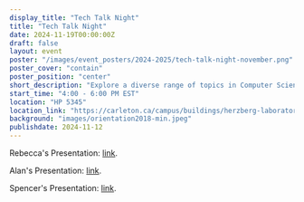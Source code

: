 ```yaml
---
display_title: "Tech Talk Night"
title: "Tech Talk Night"
date: 2024-11-19T00:00:00Z
draft: false
layout: event
poster: "/images/event_posters/2024-2025/tech-talk-night-november.png"
poster_cover: "contain"
poster_position: "center"
short_description: "Explore a diverse range of topics in Computer Science!"
start_time: "4:00 - 6:00 PM EST"
location: "HP 5345"
location_link: "https://carleton.ca/campus/buildings/herzberg-laboratories/"
background: "images/orientation2018-min.jpeg"
publishdate: 2024-11-12
---
```


Rebecca's Presentation: [link](\pdfs\2024-2025\CCSS_Tech_Talk_RKempe_condensed.pdf).

Alan's Presentation: [link](\pdfs\2024-2025\Introduction_to_R_Programming_Slides.pdf). 

Spencer's Presentation: [link](\pdfs\2024-2025\SCraig_CS-Presentation.pdf).


